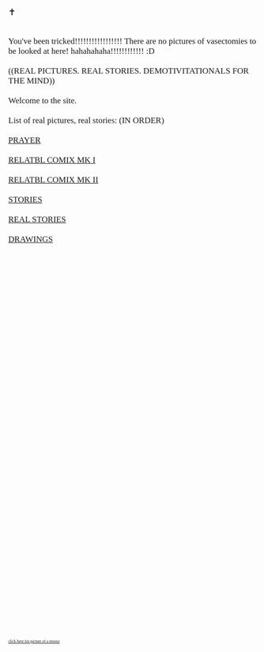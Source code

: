<p style = "font-family:MS UI Gothic;font-size:18px;">
✝
<p style = "font-family:MS UI Gothic;font-size:17px;">
<br>
You've been tricked!!!!!!!!!!!!!!!!! There are no pictures of vasectomies to be looked at here! hahahahaha!!!!!!!!!!!! :D
<br>
<br>
((REAL PICTURES. REAL STORIES. DEMOTIVITATIONALS FOR THE MIND)) 
<br>
<br> 
Welcome to the site.
<br>
<br>
List of real pictures, real stories: (IN ORDER) 
<br>
<br>
<a href="prayer.html">PRAYER</a>
<br>
<br>
<a href="relatblcomix.html">RELATBL COMIX MK I</a>
<br>
<br>
<a href="relatblcomix2.html">RELATBL COMIX MK II</a>
<br>
<br>
<a href="stories.html">STORIES</a>
<br>
<br>
<a href="">REAL STORIES</a>
<br>
<br>
<a href="drawings.html">DRAWINGS</a>
<br>
<br>
<br>
<br>
<br>
<br>
<br>
<br>
<br>
<br>
<br>
<br>
<br>
<br>
<br>
<br>
<br>
<br>
<br>
<br>
<br>
<br>
<br>
<br>
<br>
<br>
<br>
<br>
<br>
<br>
<br>
<br>
<br>
<br>
<br>
<br>
<br>
<br>
<br>
<br>
 <p style = "font-family:MS UI Gothic;font-size:8px;">
 <a href="http://www.mountainyahoos.com/SkiResorts/Mascots/TheCanyons-UT_Mascot-Murdock_KS_IMG_0804_680x921.jpg">click here for picture of a moose </a>

